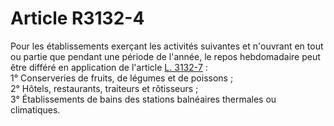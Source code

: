 # Article R3132-4

  
Pour les établissements exerçant les activités suivantes et n'ouvrant en tout ou partie que pendant une période de l'année, le repos hebdomadaire peut être différé en application de l'article [L. 3132-7][1] :   
1° Conserveries de fruits, de légumes et de poissons ;   
2° Hôtels, restaurants, traiteurs et rôtisseurs ;   
3° Établissements de bains des stations balnéaires thermales ou climatiques.

 [1]: /affichCodeArticle.do?cidTexte=LEGITEXT000006072050&idArticle=LEGIARTI000006902586&dateTexte=&categorieLien=cid